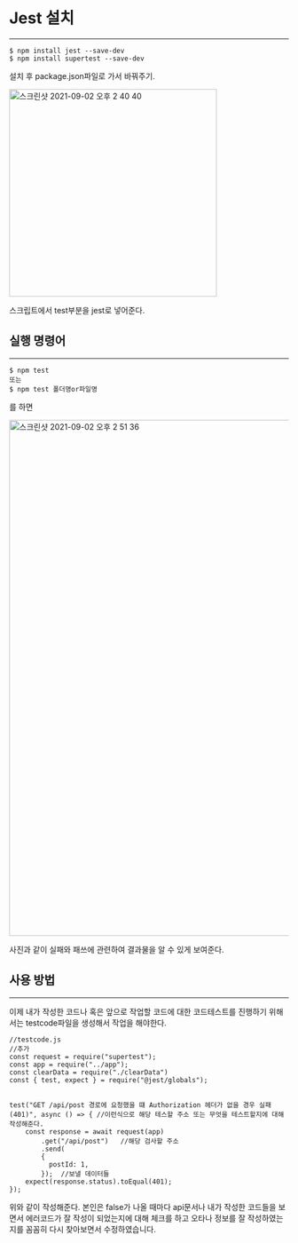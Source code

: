# Jest 설치
___

```
$ npm install jest --save-dev
$ npm install supertest --save-dev
```
설치 후 package.json파일로 가서 바꿔주기.

<img width="374" alt="스크린샷 2021-09-02 오후 2 40 40" src="https://user-images.githubusercontent.com/85220179/131788216-f128d5a7-6450-4632-b492-f3042b4a8719.png">

스크립트에서 test부분을 jest로 넣어준다.

## 실행 명령어
___

```
$ npm test
또는
$ npm test 폴더명or파일명
```

를 하면 

<img width="930" alt="스크린샷 2021-09-02 오후 2 51 36" src="https://user-images.githubusercontent.com/85220179/131789371-d507761b-e26d-419a-be54-a676a72c4de6.png">

사진과 같이 실패와 패쓰에 관련하여 결과물을 알 수 있게 보여준다.


## 사용 방법
___

이제 내가 작성한 코드나 혹은 앞으로 작업할 코드에 대한 코드테스트를 진행하기 위해서는 testcode파일을 생성해서 작업을 해야한다.

```
//testcode.js
//추가
const request = require("supertest");
const app = require("../app");
const clearData = require("./clearData")
const { test, expect } = require("@jest/globals");


test("GET /api/post 경로에 요청했을 떄 Authorization 헤더가 없을 경우 실패 (401)", async () => { //이런식으로 해당 테스할 주소 또는 무엇을 테스트할지에 대해 작성해준다.
    const response = await request(app)
        .get("/api/post")   //해당 검사할 주소
        .send(
        {
          postId: 1,
        });  //보낼 데이터들
    expect(response.status).toEqual(401);
});
```
위와 같이 작성해준다. 본인은 false가 나올 때마다 api문서나 내가 작성한 코드들을 보면서 에러코드가 잘 작성이 되었는지에 대해 체크를 하고
오타나 정보를 잘 작성하였는지를 꼼꼼히 다시 찾아보면서 수정하였습니다.
